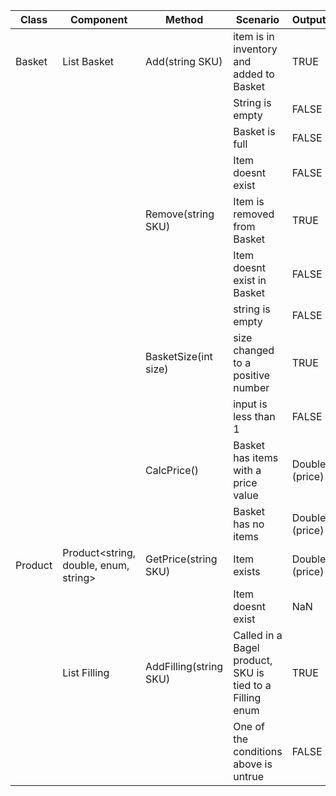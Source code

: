 | Class   | Component                             | Method                 | Scenario                                                 | Output         |
|---------|---------------------------------------|------------------------|----------------------------------------------------------|----------------|
| Basket  | List <Product> Basket                 | Add(string SKU)        | item is in inventory and added to Basket                 | TRUE           |
|         |                                       |                        | String is empty                                          | FALSE          |
|         |                                       |                        | Basket is full                                           | FALSE          |
|         |                                       |                        | Item doesnt exist                                        | FALSE          |
|         |                                       | Remove(string SKU)     | Item is removed from Basket                              | TRUE           |
|         |                                       |                        | Item doesnt exist in Basket                              | FALSE          |
|         |                                       |                        | string is empty                                          | FALSE          |
|         |                                       | BasketSize(int size)   | size changed to a positive number                        | TRUE           |
|         |                                       |                        | input is less than 1                                     | FALSE          |
|         |                                       | CalcPrice()            | Basket has items with a price value                      | Double (price) |
|         |                                       |                        | Basket has no items                                      | Double (price) |
| Product | Product<string, double, enum, string> | GetPrice(string SKU)   | Item exists                                              | Double (price) |
|         |                                       |                        | Item doesnt exist                                        | NaN            |
|         | List <Product> Filling                | AddFilling(string SKU) | Called in a Bagel product, SKU is tied to a Filling enum | TRUE           |
|         |                                       |                        | One of the conditions above is untrue                    | FALSE          |
